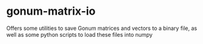# gonum-matrix-io
Offers some utilities to save Gonum matrices and vectors to a binary file, as well as some python scripts to load these files into numpy

